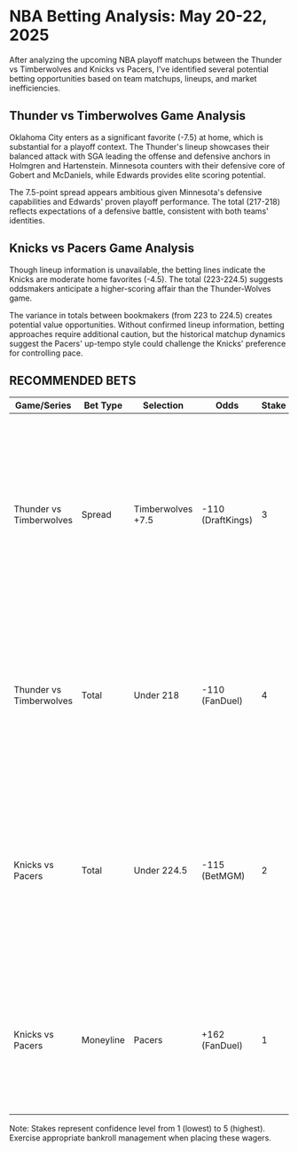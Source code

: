 # NBA Betting Analysis: May 20-22, 2025

After analyzing the upcoming NBA playoff matchups between the Thunder vs Timberwolves and Knicks vs Pacers, I've identified several potential betting opportunities based on team matchups, lineups, and market inefficiencies.

## Thunder vs Timberwolves Game Analysis

Oklahoma City enters as a significant favorite (-7.5) at home, which is substantial for a playoff context. The Thunder's lineup showcases their balanced attack with SGA leading the offense and defensive anchors in Holmgren and Hartenstein. Minnesota counters with their defensive core of Gobert and McDaniels, while Edwards provides elite scoring potential.

The 7.5-point spread appears ambitious given Minnesota's defensive capabilities and Edwards' proven playoff performance. The total (217-218) reflects expectations of a defensive battle, consistent with both teams' identities.

## Knicks vs Pacers Game Analysis

Though lineup information is unavailable, the betting lines indicate the Knicks are moderate home favorites (-4.5). The total (223-224.5) suggests oddsmakers anticipate a higher-scoring affair than the Thunder-Wolves game.

The variance in totals between bookmakers (from 223 to 224.5) creates potential value opportunities. Without confirmed lineup information, betting approaches require additional caution, but the historical matchup dynamics suggest the Pacers' up-tempo style could challenge the Knicks' preference for controlling pace.

## RECOMMENDED BETS

| Game/Series | Bet Type | Selection | Odds | Stake | Reasoning |
|-------------|----------|-----------|------|-------|-----------|
| Thunder vs Timberwolves | Spread | Timberwolves +7.5 | -110 (DraftKings) | 3 | Minnesota's defensive structure and Edwards' scoring should keep this competitive; 7.5 points provides significant cushion in what should be a playoff-intensity game. |
| Thunder vs Timberwolves | Total | Under 218 | -110 (FanDuel) | 4 | Both teams feature elite defensive personnel (Gobert, Holmgren) and playoff games typically feature heightened defensive intensity and slower pace. |
| Knicks vs Pacers | Total | Under 224.5 | -115 (BetMGM) | 2 | Taking advantage of the highest total offering; Knicks' defensive identity under Thibodeau should help control pace, especially in a home playoff environment. |
| Knicks vs Pacers | Moneyline | Pacers | +162 (FanDuel) | 1 | Small-value play on the Pacers, who have the offensive firepower to potentially upset; best underdog odds available across bookmakers. |

Note: Stakes represent confidence level from 1 (lowest) to 5 (highest). Exercise appropriate bankroll management when placing these wagers.